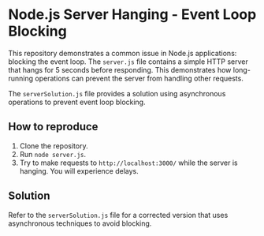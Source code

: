 # Node.js Server Hanging - Event Loop Blocking

This repository demonstrates a common issue in Node.js applications: blocking the event loop.  The `server.js` file contains a simple HTTP server that hangs for 5 seconds before responding.  This demonstrates how long-running operations can prevent the server from handling other requests.

The `serverSolution.js` file provides a solution using asynchronous operations to prevent event loop blocking.

## How to reproduce

1. Clone the repository.
2. Run `node server.js`.
3. Try to make requests to `http://localhost:3000/` while the server is hanging. You will experience delays.

## Solution

Refer to the `serverSolution.js` file for a corrected version that uses asynchronous techniques to avoid blocking.